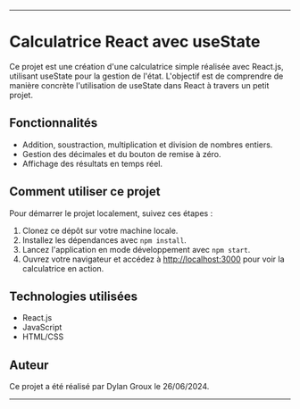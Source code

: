 ------------------------------------------------------------------------------------------------------------------------------------------------------------------------------------------------------------------------------------------------

# Calculatrice React avec useState

Ce projet est une création d'une calculatrice simple réalisée avec React.js, utilisant useState pour la gestion de l'état. L'objectif est de comprendre de manière concrète l'utilisation de useState dans React à travers un petit projet.

## Fonctionnalités

- Addition, soustraction, multiplication et division de nombres entiers.
- Gestion des décimales et du bouton de remise à zéro.
- Affichage des résultats en temps réel.

## Comment utiliser ce projet

Pour démarrer le projet localement, suivez ces étapes :

1. Clonez ce dépôt sur votre machine locale.
2. Installez les dépendances avec `npm install`.
3. Lancez l'application en mode développement avec `npm start`.
4. Ouvrez votre navigateur et accédez à [http://localhost:3000](http://localhost:3000) pour voir la calculatrice en action.

## Technologies utilisées

- React.js
- JavaScript
- HTML/CSS

## Auteur

Ce projet a été réalisé par Dylan Groux le 26/06/2024.

---------------------------------------------------------------------------------------------------------------------------------------------------------------------------------------------------------------------------------------------
